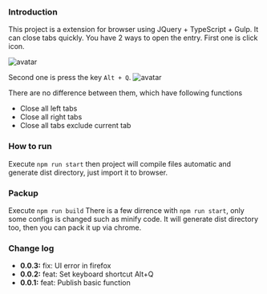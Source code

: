 ### Introduction

This project is a extension for browser using JQuery + TypeScript + Gulp. It can close tabs quickly. You have 2 ways to open the entry. First one is click icon.

![avatar](https://file.qingflow.com/uploads/file/d70f3404-6aa1-47e2-b6f7-cf88570a187f.png)

Second one is press the key `Alt + Q`.
![avatar](https://file.qingflow.com/uploads/file/002480c2-a596-4aca-90c6-868d98debb0c.png)

There are no difference between them, which have following functions
 
 - Close all left tabs
 - Close all right tabs
 - Close all tabs exclude current tab

### How to run

Execute `npm run start` then project will compile files automatic and generate dist directory, just import it to browser.

### Packup

Execute `npm run build` There is a few dirrence with `npm run start`, only some configs is changed such as minify code. It will generate dist directory too, then you can pack it up via chrome.

### Change log

* **0.0.3:** fix: UI error in firefox
* **0.0.2:** feat: Set keyboard shortcut Alt+Q
* **0.0.1:** feat: Publish basic function